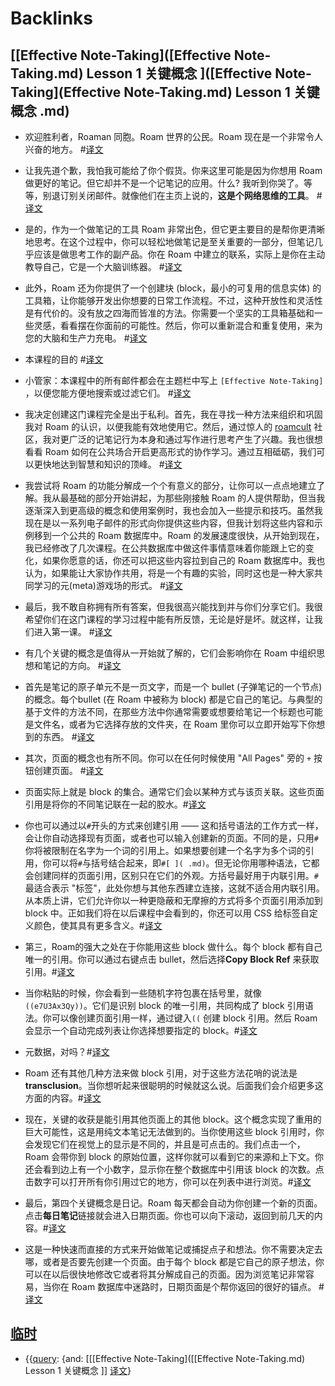 
# Backlinks
## [[Effective Note-Taking]([Effective Note-Taking.md) Lesson 1 关键概念 ]([Effective Note-Taking](Effective Note-Taking.md) Lesson 1 关键概念 .md)
- 欢迎胜利者，Roaman 同胞。Roam 世界的公民。Roam 现在是一个非常令人兴奋的地方。 #[译文](译文.md)

- 让我先道个歉，我怕我可能给了你个假货。你来这里可能是因为你想用 Roam 做更好的笔记。但它却并不是一个记笔记的应用。什么?  我听到你哭了。等等，别退订别关闭邮件。就像他们在主页上说的，**这是个网络思维的工具**。 #[译文](译文.md)

- 是的，作为一个做笔记的工具 Roam 非常出色，但它更主要目的是帮你更清晰地思考。在这个过程中，你可以轻松地做笔记是至关重要的一部分，但笔记几乎应该是做思考工作的副产品。你在 Roam 中建立的联系，实际上是你在主动教导自己，它是一个大脑训练器。 #[译文](译文.md)

- 此外，Roam 还为你提供了一个创建块 (block，最小的可复用的信息实体) 的工具箱，让你能够开发出你想要的日常工作流程。不过，这种开放性和灵活性是有代价的。没有放之四海而皆准的方法。你需要一个坚实的工具箱基础和一些灵感，看看摆在你面前的可能性。然后，你可以重新混合和重复使用，来为您的大脑和生产力充电。 #[译文](译文.md)

- 本课程的目的 #[译文](译文.md)

- 小管家：本课程中的所有邮件都会在主题栏中写上 `[Effective Note-Taking] `，以便您能方便地搜索或过滤它们。 #[译文](译文.md)

- 我决定创建这门课程完全是出于私利。首先，我在寻找一种方法来组织和巩固我对 Roam 的认识，以便我能有效地使用它。然后，通过惊人的 [roamcult](roamcult.md) 社区，我对更广泛的记笔记行为本身和通过写作进行思考产生了兴趣。我也很想看看 Roam 如何在公共场合开启更高形式的协作学习。通过互相砥砺，我们可以更快地达到智慧和知识的顶峰。 #[译文](译文.md)

- 我尝试将 Roam 的功能分解成一个个有意义的部分，让你可以一点点地建立了解。我从最基础的部分开始讲起，为那些刚接触 Roam 的人提供帮助，但当我逐渐深入到更高级的概念和使用案例时，我也会加入一些提示和技巧。虽然我现在是以一系列电子邮件的形式向你提供这些内容，但我计划将这些内容和示例移到一个公共的 Roam 数据库中。Roam 的发展速度很快，从开始到现在，我已经修改了几次课程。在公共数据库中做这件事情意味着你能跟上它的变化，如果你愿意的话，你还可以把这些内容拉到自己的 Roam 数据库中。我也认为，如果能让大家协作共用，将是一个有趣的实验，同时这也是一种大家共同学习的元(meta)游戏场的形式。 #[译文](译文.md)

- 最后，我不敢自称拥有所有答案，但我很高兴能找到并与你们分享它们。我很希望你们在这门课程的学习过程中能有所反馈，无论是好是坏。就这样，让我们进入第一课。 #[译文](译文.md)

- 有几个关键的概念是值得从一开始就了解的，它们会影响你在 Roam 中组织思想和笔记的方向。 #[译文](译文.md)

- 首先是笔记的原子单元不是一页文字，而是一个 bullet (子弹笔记的一个节点) 的概念。每个bullet (在 Roam 中被称为 block) 都是它自己的笔记。与典型的基于文件的方法不同，在那些方法中你通常需要或想要给笔记一个标题也可能是文件名，或者为它选择存放的文件夹，在 Roam 里你可以立即开始写下你想到的东西。 #[译文](译文.md)

- 其次，页面的概念也有所不同。你可以在任何时候使用 "All Pages" 旁的 `+` 按钮创建页面。 #[译文](译文.md)

- 页面实际上就是 block 的集合。通常它们会以某种方式与该页关联。这些页面引用是将你的不同笔记联在一起的胶水。#[译文](译文.md)

- 你也可以通过以`#`开头的方式来创建引用 —— 这和括号语法的工作方式一样，会让你自动选择现有页面，或者也可以输入创建新的页面。不同的是，只用`#`你将被限制在名字为一个词的引用上。如果想要创建一个名字为多个词的引用，你可以将`#`与括号结合起来，即`#[ ]( .md)`。但无论你用哪种语法，它都会创建同样的页面引用，区别只在它们的外观。方括号最好用于内联引用。`#`最适合表示 "标签"，此处你想与其他东西建立连接，这就不适合用内联引用。从本质上讲，它们允许你以一种更隐蔽和无摩擦的方式将多个页面引用添加到 block 中。正如我们将在以后课程中会看到的，你还可以用 CSS 给标签自定义颜色，使其具有更多含义。#[译文](译文.md)

- 第三，Roam的强大之处在于你能用这些 block 做什么。每个 block 都有自己唯一的引用。你可以通过右键点击 bullet，然后选择**Copy Block Ref** 来获取引用。#[译文](译文.md)

- 当你粘贴的时候，你会看到一些随机字符包裹在括号里，就像`((e7U3Ax3Qy))`。它们是识别 block 的唯一引用，共同构成了 block 引用语法。你可以像创建页面引用一样，通过键入`((` 创建 block 引用。然后 Roam 会显示一个自动完成列表让你选择想要指定的 block。#[译文](译文.md)

- 元数据，对吗？#[译文](译文.md)

- Roam 还有其他几种方法来做 block 引用，对于这些方法花哨的说法是**transclusion**。当你想听起来很聪明的时候就这么说。后面我们会介绍更多这方面的内容。#[译文](译文.md)

- 现在，关键的收获是能引用其他页面上的其他 block。这个概念实现了重用的巨大可能性，这是用纯文本笔记无法做到的。当你使用这些 block 引用时，你会发现它们在视觉上的显示是不同的，并且是可点击的。我们点击一个，Roam 会带你到 block 的原始位置，这样你就可以看到它的来源和上下文。你还会看到边上有一个小数字，显示你在整个数据库中引用该 block 的次数。点击数字可以打开所有你引用过它的地方，你可以在列表中进行浏览。#[译文](译文.md)

- 最后，第四个关键概念是日记。Roam 每天都会自动为你创建一个新的页面。点击**每日笔记**链接就会进入日期页面。你也可以向下滚动，返回到前几天的内容。#[译文](译文.md)

- 这是一种快速而直接的方式来开始做笔记或捕捉点子和想法。你不需要决定去哪，或者是否要先创建一个页面。由于每个 block 都是它自己的原子想法，你可以在以后很快地修改它或者将其分解成自己的页面。因为浏览笔记非常容易，当你在 Roam 数据库中迷路时，日期页面是个帮你返回的很好的锚点。 #[译文](译文.md)

## [临时](临时.md)
- {{[query](query.md): {and: [[[Effective Note-Taking]([[Effective Note-Taking.md) Lesson 1 关键概念 ]] [译文](译文.md)}

